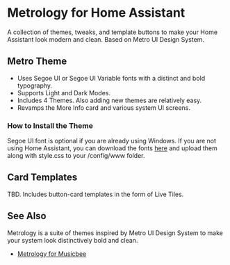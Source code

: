 # Metrology for Home Assistant
A collection of themes, tweaks, and template buttons to make your Home Assistant look modern and clean. Based on Metro UI Design System.

## Metro Theme

- Uses Segoe UI or Segoe UI Variable fonts with a distinct and bold typography.
- Supports Light and Dark Modes.
- Includes 4 Themes. Also adding new themes are relatively easy.
- Revamps the More Info card and various system UI screens.

### How to Install the Theme


Segoe UI font is optional if you are already using Windows. If you are not using Home Assistant, you can download the fonts [here](https://docs.microsoft.com/en-us/windows/apps/design/downloads/#fonts) and upload them along with style.css to your /config/www folder.

## Card Templates

TBD. Includes button-card templates in the form of Live Tiles.


## See Also

Metrology is a suite of themes inspired by Metro UI Design System to make your system look distinctively bold and clean.

- [Metrology for Musicbee](https://github.com/Madelena/Metrology-for-Musicbee)
